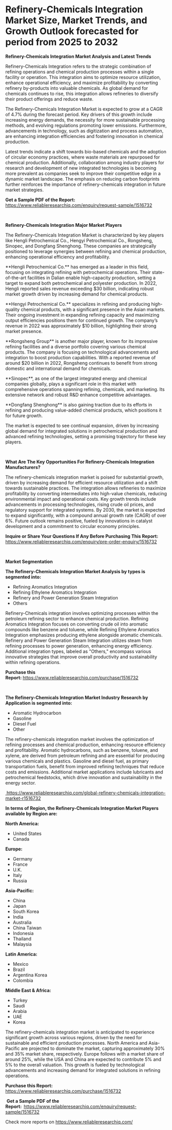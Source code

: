 <p><h1>Refinery-Chemicals Integration Market Size, Market Trends, and Growth Outlook forecasted for period from 2025 to 2032</h1></p><p><strong>Refinery-Chemicals Integration Market Analysis and Latest Trends</strong></p>
<p><p>Refinery-Chemicals Integration refers to the strategic combination of refining operations and chemical production processes within a single facility or operation. This integration aims to optimize resource utilization, enhance operational efficiency, and maximize profitability by converting refinery by-products into valuable chemicals. As global demand for chemicals continues to rise, this integration allows refineries to diversify their product offerings and reduce waste.</p><p>The Refinery-Chemicals Integration Market is expected to grow at a CAGR of 4.7% during the forecast period. Key drivers of this growth include increasing energy demands, the necessity for more sustainable processing methods, and evolving regulations promoting lower emissions. Furthermore, advancements in technology, such as digitization and process automation, are enhancing integration efficiencies and fostering innovation in chemical production. </p><p>Latest trends indicate a shift towards bio-based chemicals and the adoption of circular economy practices, where waste materials are repurposed for chemical production. Additionally, collaboration among industry players for research and development of new integrated technologies is becoming more prevalent as companies seek to improve their competitive edge in a dynamic market landscape. The emphasis on reducing carbon footprints further reinforces the importance of refinery-chemicals integration in future market strategies.</p></p>
<p><strong>Get a Sample PDF of the Report:&nbsp;</strong> <a href="https://www.reliableresearchiq.com/enquiry/request-sample/1516732?utm_campaign=3513&utm_medium=2&utm_source=Github&utm_content=ia&utm_term=30032025&utm_id=refinery-chemicals-integration">https://www.reliableresearchiq.com/enquiry/request-sample/1516732</a></p>
<p>&nbsp;</p>
<p><strong>Refinery-Chemicals Integration Major Market Players</strong></p>
<p><p>The Refinery-Chemicals Integration Market is characterized by key players like Hengli Petrochemical Co., Hengyi Petrochemical Co., Rongsheng, Sinopec, and Dongfang Shenghong. These companies are strategically positioned to leverage synergies between refining and chemical production, enhancing operational efficiency and profitability.</p><p>**Hengli Petrochemical Co.** has emerged as a leader in this field, focusing on integrating refining with petrochemical operations. Their state-of-the-art facilities in Dalian enable high-capacity production, setting a target to expand both petrochemical and polyester production. In 2022, Hengli reported sales revenue exceeding $30 billion, indicating robust market growth driven by increasing demand for chemical products.</p><p>**Hengyi Petrochemical Co.** specializes in refining and producing high-quality chemical products, with a significant presence in the Asian markets. Their ongoing investment in expanding refining capacity and maximizing output efficiencies positions them for continued growth. The company’s revenue in 2022 was approximately $10 billion, highlighting their strong market presence.</p><p>**Rongsheng Group** is another major player, known for its impressive refining facilities and a diverse portfolio covering various chemical products. The company is focusing on technological advancements and integration to boost production capabilities. With a reported revenue of around $20 billion in 2022, Rongsheng continues to benefit from strong domestic and international demand for chemicals.</p><p>**Sinopec**, as one of the largest integrated energy and chemical companies globally, plays a significant role in this market with comprehensive operations spanning refining, chemicals, and marketing. Its extensive network and robust R&D enhance competitive advantages.</p><p>**Dongfang Shenghong** is also gaining traction due to its efforts in refining and producing value-added chemical products, which positions it for future growth.</p><p>The market is expected to see continual expansion, driven by increasing global demand for integrated solutions in petrochemical production and advanced refining technologies, setting a promising trajectory for these key players.</p></p>
<p>&nbsp;</p>
<p><strong>What Are The Key Opportunities For Refinery-Chemicals Integration Manufacturers?</strong></p>
<p><p>The refinery-chemicals integration market is poised for substantial growth, driven by increasing demand for efficient resource utilization and a shift towards sustainable practices. The integration allows refineries to maximize profitability by converting intermediates into high-value chemicals, reducing environmental impact and operational costs. Key growth trends include advancements in processing technologies, rising crude oil prices, and regulatory support for integrated systems. By 2030, the market is expected to expand significantly, with a compound annual growth rate (CAGR) of over 6%. Future outlook remains positive, fueled by innovations in catalyst development and a commitment to circular economy principles.</p></p>
<p><strong>Inquire or Share Your Questions If Any Before Purchasing This Report:</strong> <a href="https://www.reliableresearchiq.com/enquiry/pre-order-enquiry/1516732?utm_campaign=3513&utm_medium=2&utm_source=Github&utm_content=ia&utm_term=30032025&utm_id=refinery-chemicals-integration">https://www.reliableresearchiq.com/enquiry/pre-order-enquiry/1516732</a></p>
<p>&nbsp;</p>
<p><strong>Market Segmentation</strong></p>
<p><strong>The Refinery-Chemicals Integration Market Analysis by types is segmented into:</strong></p>
<p><ul><li>Refining Aromatics Integration</li><li>Refining Ethylene Aromatics Integration</li><li>Refinery and Power Generation Steam Integration</li><li>Others</li></ul></p>
<p><p>Refinery-Chemicals integration involves optimizing processes within the petroleum refining sector to enhance chemical production. Refining Aromatics Integration focuses on converting crude oil into aromatic compounds like benzene and toluene, while Refining Ethylene Aromatics Integration emphasizes producing ethylene alongside aromatic chemicals. Refinery and Power Generation Steam Integration utilizes steam from refining processes to power generation, enhancing energy efficiency. Additional integration types, labeled as "Others," encompass various innovative strategies that improve overall productivity and sustainability within refining operations.</p></p>
<p><strong>Purchase this Report:&nbsp;</strong><a href="https://www.reliableresearchiq.com/purchase/1516732?utm_campaign=3513&utm_medium=2&utm_source=Github&utm_content=ia&utm_term=30032025&utm_id=refinery-chemicals-integration">https://www.reliableresearchiq.com/purchase/1516732</a></p>
<p>&nbsp;</p>
<p><strong>The Refinery-Chemicals Integration Market Industry Research by Application is segmented into:</strong></p>
<p><ul><li>Aromatic Hydrocarbon</li><li>Gasoline</li><li>Diesel Fuel</li><li>Other</li></ul></p>
<p><p>The refinery-chemicals integration market involves the optimization of refining processes and chemical production, enhancing resource efficiency and profitability. Aromatic hydrocarbons, such as benzene, toluene, and xylene, are derived from petroleum refining and are essential for producing various chemicals and plastics. Gasoline and diesel fuel, as primary transportation fuels, benefit from improved refining techniques that reduce costs and emissions. Additional market applications include lubricants and petrochemical feedstocks, which drive innovation and sustainability in the energy sector.</p></p>
<p><a href="https://www.reliableresearchiq.com/global-refinery-chemicals-integration-market-r1516732?utm_campaign=3513&utm_medium=2&utm_source=Github&utm_content=ia&utm_term=30032025&utm_id=refinery-chemicals-integration">&nbsp;https://www.reliableresearchiq.com/global-refinery-chemicals-integration-market-r1516732</a></p>
<p><strong>In terms of Region, the Refinery-Chemicals Integration Market Players available by Region are:</strong></p>
<p>
    <p> <strong> North America: </strong>
        <ul>
            <li>United States</li>
            <li>Canada</li>
        </ul>
        </p> 
    <p> <strong> Europe: </strong>
        <ul>
            <li>Germany</li>
            <li>France</li>
            <li>U.K.</li>
            <li>Italy</li>
            <li>Russia</li>
        </ul>
        </p> 
    <p> <strong> Asia-Pacific: </strong>
        <ul>
            <li>China</li>
            <li>Japan</li>
            <li>South Korea</li>
            <li>India</li>
            <li>Australia</li>
            <li>China Taiwan</li>
            <li>Indonesia</li>
            <li>Thailand</li>
            <li>Malaysia</li>
        </ul>
        </p> 
    <p> <strong> Latin America: </strong>
        <ul>
            <li>Mexico</li>
            <li>Brazil</li>
            <li>Argentina Korea</li>
            <li>Colombia</li>
        </ul>
        </p> 
    <p> <strong> Middle East & Africa: </strong>
        <ul>
            <li>Turkey</li>
            <li>Saudi</li>
            <li>Arabia</li>
            <li>UAE</li>
            <li>Korea</li>
        </ul>
    </p>
    </p>
<p><p>The refinery-chemicals integration market is anticipated to experience significant growth across various regions, driven by the need for sustainable and efficient production processes. North America and Asia-Pacific are projected to dominate the market, capturing approximately 30% and 35% market share, respectively. Europe follows with a market share of around 25%, while the USA and China are expected to contribute 5% and 5% to the overall valuation. This growth is fueled by technological advancements and increasing demand for integrated solutions in refining operations.</p></p>
<p><strong>Purchase this Report: </strong><a href="https://www.reliableresearchiq.com/purchase/1516732?utm_campaign=3513&utm_medium=2&utm_source=Github&utm_content=ia&utm_term=30032025&utm_id=refinery-chemicals-integration">https://www.reliableresearchiq.com/purchase/1516732</a></p>
<p>&nbsp;<strong>Get a Sample PDF of the Report:&nbsp;&nbsp;</strong><a href="https://www.reliableresearchiq.com/enquiry/request-sample/1516732?utm_campaign=3513&utm_medium=2&utm_source=Github&utm_content=ia&utm_term=30032025&utm_id=refinery-chemicals-integration">https://www.reliableresearchiq.com/enquiry/request-sample/1516732</a></p>
<p><strong></strong></p>
<p>Check more reports on <a href="https://www.reliableresearchiq.com/?utm_campaign=3513&utm_medium=2&utm_source=Github&utm_content=ia&utm_term=30032025&utm_id=refinery-chemicals-integration">https://www.reliableresearchiq.com/</a></p>